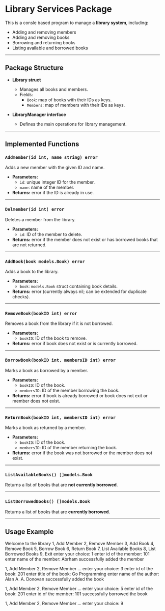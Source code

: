 # Library Services Package

This is a consle based program to manage a **library system**, including:

- Adding and removing members
- Adding and removing books
- Borrowing and returning books
- Listing available and borrowed books

---

##  **Package Structure**

- **Library struct**
  - Manages all books and members.
  - Fields:
    - `Book`: map of books with their IDs as keys.
    - `Members`: map of members with their IDs as keys.

- **LibraryManager interface**
  - Defines the main operations for library management.

---

##  **Implemented Functions**

###  `Addmember(id int, name string) error`

Adds a new member with the given ID and name.

- **Parameters:**
  - `id`: unique integer ID for the member.
  - `name`: name of the member.
- **Returns:** error if the ID is already in use.

---

###  `Delmember(id int) error`

Deletes a member from the library.

- **Parameters:**
  - `id`: ID of the member to delete.
- **Returns:** error if the member does not exist or has borrowed books that are not returned.

---

###  `AddBook(book models.Book) error`

Adds a book to the library.

- **Parameters:**
  - `book`: `models.Book` struct containing book details.
- **Returns:** error (currently always nil; can be extended for duplicate checks).

---

###  `RemoveBook(bookID int) error`

Removes a book from the library if it is not borrowed.

- **Parameters:**
  - `bookID`: ID of the book to remove.
- **Returns:** error if book does not exist or is currently borrowed.

---

###  `BorrowBook(bookID int, membersID int) error`

Marks a book as borrowed by a member.

- **Parameters:**
  - `bookID`: ID of the book.
  - `membersID`: ID of the member borrowing the book.
- **Returns:** error if book is already borrowed or book does not exit or member does not exist.

---

###  `ReturnBook(bookID int, membersID int) error`

Marks a book as returned by a member.

- **Parameters:**
  - `bookID`: ID of the book.
  - `membersID`: ID of the member returning the book.
- **Returns:** error if the book was not borrowed or the member does not exist.

---

###  `ListAvailableBooks() []models.Book`

Returns a list of books that are **not currently borrowed**.

---

###  `ListBorrowedBooks() []models.Book`

Returns a list of books that are **currently borrowed**.

---
##  **Usage Example**
Welcome to the library
1, Add Member
2, Remove Member
3, Add Book
4, Remove Book
5, Borrow Book
6, Return Book
7, List Available Books
8, List Borrowed Books
9, Exit
enter your choice: 1
enter id of the member:
101
enter name of the member:
Abrham
successfully added the member

1, Add Member
2, Remove Member
...
enter your choice: 3
enter id of the book:
201
enter title of the book:
Go Programming
enter name of the author:
Alan A. A. Donovan
successfully added the book

1, Add Member
2, Remove Member
...
enter your choice: 5
enter id of the book:
201
enter id of the member:
101
successfully borrowed the book

1, Add Member
2, Remove Member
...
enter your choice: 9
